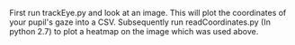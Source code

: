 First run trackEye.py and look at an image. 
This will plot the coordinates of your pupil's gaze into a CSV.
Subsequently run readCoordinates.py (In python 2.7) to plot a heatmap on the image which was used above.

